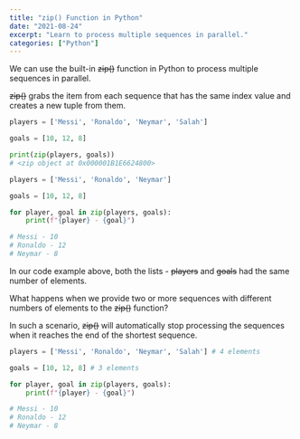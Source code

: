 ```yaml
---
title: "zip() Function in Python"
date: "2021-08-24"
excerpt: "Learn to process multiple sequences in parallel."
categories: ["Python"]
---
```


We can use the built-in ~~zip()~~ function in Python to process multiple sequences in parallel.

~~zip()~~ grabs the item from each sequence that has the same index value and creates a new tuple from them.

```py {numberLines}
players = ['Messi', 'Ronaldo', 'Neymar', 'Salah']

goals = [10, 12, 8]

print(zip(players, goals))
# <zip object at 0x000001B1E6624800>
```

```py {numberLines}
players = ['Messi', 'Ronaldo', 'Neymar']

goals = [10, 12, 8]

for player, goal in zip(players, goals):
    print(f"{player} - {goal}")

# Messi - 10
# Ronaldo - 12
# Neymar - 8
```

In our code example above, both the lists - ~~players~~ and ~~goals~~ had the same number of elements.

What happens when we provide two or more sequences with different numbers of elements to the ~~zip()~~ function?

In such a scenario, ~~zip()~~ will automatically stop processing the sequences when it reaches the end of the shortest sequence.

```py {numberLines}
players = ['Messi', 'Ronaldo', 'Neymar', 'Salah'] # 4 elements

goals = [10, 12, 8] # 3 elements

for player, goal in zip(players, goals):
    print(f"{player} - {goal}")

# Messi - 10
# Ronaldo - 12
# Neymar - 8
```
